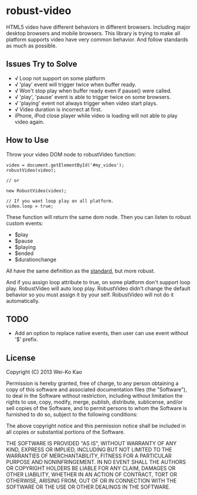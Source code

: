 robust-video
============

HTML5 video have different behaviors in different browsers. Including major desktop browsers and mobile browsers.
This library is trying to make all platform supports video have very common behavior. And follow standards as much as possible.

Issues Try to Solve
-------------------

* √ Loop not support on some platform
* √ 'play' event will trigger twice when buffer ready.
* √ Won't stop play when buffer ready even if pause() were called.
* √ 'play', 'pause' event is able to trigger twice on some browsers.
* √ 'playing' event not always trigger when video start plays.
* √ Video duration is incorrect at first.
* iPhone, iPod close player while video is loading will not able to play video again.

How to Use
----------

Throw your video DOM node to robustVideo function:

    video = document.getElementById('#my_video');
    robustVideo(video);

    // or

    new RobustVideo(video);

    // If you want loop play on all platform.
    video.loop = true;

These function will return the same dom node. Then you can listen to robust custom events:

* $play
* $pause
* $playing
* $ended
* $durationchange

All have the same definition as the [standard][1], but more robust.

And if you assign loop attribute to true, on some platform don't support loop play.
RobustVideo will auto loop play. RobustVideo didn't change the default behavior so you must assign it by your self.
RobustVideo will not do it automatically.

[1]:http://www.w3.org/TR/html5/embedded-content-0.html#mediaevents

TODO
----

* Add an option to replace native events, then user can use event without '$' prefix.

License
-------

Copyright (C) 2013 Wei-Ko Kao

Permission is hereby granted, free of charge, to any person obtaining a copy of this software and associated documentation files (the "Software"), to deal in the Software without restriction, including without limitation the rights to use, copy, modify, merge, publish, distribute, sublicense, and/or sell copies of the Software, and to permit persons to whom the Software is furnished to do so, subject to the following conditions:

The above copyright notice and this permission notice shall be included in all copies or substantial portions of the Software.

THE SOFTWARE IS PROVIDED "AS IS", WITHOUT WARRANTY OF ANY KIND, EXPRESS OR IMPLIED, INCLUDING BUT NOT LIMITED TO THE WARRANTIES OF MERCHANTABILITY, FITNESS FOR A PARTICULAR PURPOSE AND NONINFRINGEMENT. IN NO EVENT SHALL THE AUTHORS OR COPYRIGHT HOLDERS BE LIABLE FOR ANY CLAIM, DAMAGES OR OTHER LIABILITY, WHETHER IN AN ACTION OF CONTRACT, TORT OR OTHERWISE, ARISING FROM, OUT OF OR IN CONNECTION WITH THE SOFTWARE OR THE USE OR OTHER DEALINGS IN THE SOFTWARE.
